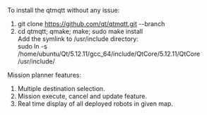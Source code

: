 To install the qtmqtt without any issue:
1. git clone https://github.com/qt/qtmqtt.git --branch <qt-version>  
2. cd qtmqtt; qmake; make; sudo make install  
Add the symlink to /usr/include directory:  
sudo ln -s /home/ubuntu/Qt/5.12.11/gcc_64/include/QtCore/5.12.11/QtCore /usr/include/ 

Mission planner features:  
1. Multiple destination selection.  
2. Mission execute, cancel and update feature.  
3. Real time display of all deployed robots in given map.   
